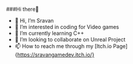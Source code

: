 ###Hi there👋
- 👋 Hi, I’m Sravan
- 👀 I’m interested in coding for Video games
- 🌱 I’m currently learning C++
- 💞️ I’m looking to collaborate on Unreal Project
- 📫 How to reach me through my [Itch.io Page] {https://sravangamedev.itch.io/}

<!---
SravanGameDev/SravanGameDev is a ✨ special ✨ repository because its `README.md` (this file) appears on your GitHub profile.
You can click the Preview link to take a look at your changes.
--->
